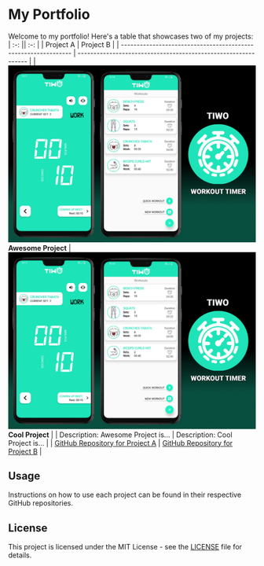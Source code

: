 # My Portfolio

Welcome to my portfolio! Here's a table that showcases two of my projects:
| :-: || :-: |
| Project A                                                      | Project B                                                      |
| -------------------------------------------------------------- | -------------------------------------------------------------- |
| ![TIWO: Workout Timer](https://github.com/FabioAndresSQ/FabioAndresSQ/blob/main/TiwoWorkoutTimer.jpg?raw=true) **Awesome Project** | ![Project B](https://github.com/FabioAndresSQ/FabioAndresSQ/blob/main/TiwoWorkoutTimer.jpg?raw=true) **Cool Project**    |
| Description: Awesome Project is...                               | Description: Cool Project is...                                 |
| [GitHub Repository for Project A](https://github.com/your-username/project-a) | [GitHub Repository for Project B](https://github.com/your-username/project-b) |

## Usage

Instructions on how to use each project can be found in their respective GitHub repositories.

## License

This project is licensed under the MIT License - see the [LICENSE](LICENSE) file for details.
